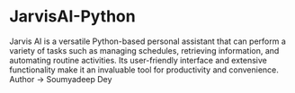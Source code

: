 # JarvisAI-Python
 Jarvis AI is a versatile Python-based personal assistant that can perform a variety of tasks such as managing schedules, retrieving information, and automating routine activities. Its user-friendly interface and extensive functionality make it an invaluable tool for productivity and convenience.
<br>
Author -> Soumyadeep Dey
